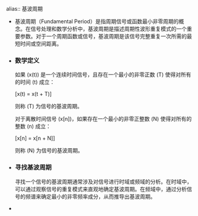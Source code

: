 alias:: 基波周期

- 基波周期（Fundamental Period）是指周期信号或函数最小非零周期的概念。在信号处理和数学分析中，基波周期是描述周期性波形重复模式的一个重要参数。对于一个周期函数或信号，基波周期是该信号完整重复一次所需的最短时间或空间距离。
- ### 数学定义
  
  如果 \(x(t)\) 是一个连续时间信号，且存在一个最小的非零正数 \(T\) 使得对所有的时间 \(t\) 成立：
  
  \[x(t) = x(t + T)\]
  
  则称 \(T\) 为信号的基波周期。
  
  对于离散时间信号 \(x[n]\)，如果存在一个最小的非零正整数 \(N\) 使得对所有的整数 \(n\) 成立：
  
  \[x[n] = x[n + N]\]
  
  则称 \(N\) 为信号的基波周期。
- ### 寻找基波周期
  
  寻找一个信号的基波周期通常涉及对信号进行时域或频域的分析。在时域中，可以通过观察信号的重复模式来直观地确定基波周期。在频域中，通过分析信号的频谱来确定最小的非零频率成分，从而推导出基波周期。
-